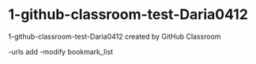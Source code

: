 # 1-github-classroom-test-Daria0412
1-github-classroom-test-Daria0412 created by GitHub Classroom


-urls add
-modify bookmark_list
